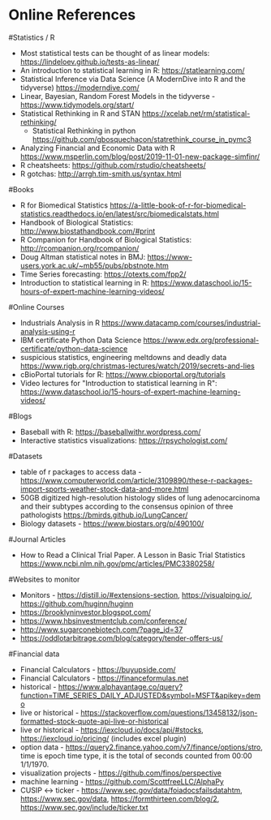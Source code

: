 # Online References

#Statistics / R
* Most statistical tests can be thought of as linear models: https://lindeloev.github.io/tests-as-linear/
* An introduction to statistical learning in R: https://statlearning.com/
* Statistical Inference via Data Science (A ModernDive into R and the tidyverse) https://moderndive.com/
* Linear, Bayesian, Random Forest Models in the tidyverse - https://www.tidymodels.org/start/
* Statistical Rethinking in R and STAN https://xcelab.net/rm/statistical-rethinking/
  * Statistical Rethinking in python https://github.com/gbosquechacon/statrethink_course_in_pymc3
* Analyzing Financial and Economic Data with R https://www.msperlin.com/blog/post/2019-11-01-new-package-simfinr/
* R cheatsheets: https://github.com/rstudio/cheatsheets/
* R gotchas: http://arrgh.tim-smith.us/syntax.html

#Books
* R for Biomedical Statistics https://a-little-book-of-r-for-biomedical-statistics.readthedocs.io/en/latest/src/biomedicalstats.html
* Handbook of Biological Statistics: http://www.biostathandbook.com/#print
* R Companion for Handbook of Biological Statistics: http://rcompanion.org/rcompanion/
* Doug Altman statistical notes in BMJ: https://www-users.york.ac.uk/~mb55/pubs/pbstnote.htm
* Time Series forecasting: https://otexts.com/fpp2/
* Introduction to statistical learning in R: https://www.dataschool.io/15-hours-of-expert-machine-learning-videos/

#Online Courses
* Industrials Analysis in R https://www.datacamp.com/courses/industrial-analysis-using-r
* IBM certificate Python Data Science https://www.edx.org/professional-certificate/python-data-science
* suspicious statistics, engineering meltdowns and deadly data https://www.rigb.org/christmas-lectures/watch/2019/secrets-and-lies
* cBioPortal tutorials for R: https://www.cbioportal.org/tutorials
* Video lectures for "Introduction to statistical learning in R": https://www.dataschool.io/15-hours-of-expert-machine-learning-videos/

#Blogs
* Baseball with R: https://baseballwithr.wordpress.com/
* Interactive statistics visualizations: https://rpsychologist.com/

#Datasets 
* table of r packages to access data - https://www.computerworld.com/article/3109890/these-r-packages-import-sports-weather-stock-data-and-more.html
* 50GB digitized high-resolution histology slides of lung adenocarcinoma and their subtypes according to the consensus opinion of three pathologists  https://bmirds.github.io/LungCancer/
* Biology datasets - https://www.biostars.org/p/490100/

#Journal Articles
* How to Read a Clinical Trial Paper. A Lesson in Basic Trial Statistics https://www.ncbi.nlm.nih.gov/pmc/articles/PMC3380258/

#Websites to monitor
* Monitors - https://distill.io/#extensions-section, https://visualping.io/, https://github.com/huginn/huginn
* https://brooklyninvestor.blogspot.com/
* https://www.hbsinvestmentclub.com/conference/
* http://www.sugarconebiotech.com/?page_id=37
* https://oddlotarbitrage.com/blog/category/tender-offers-us/

#Financial data
* Financial Calculators - https://buyupside.com/
* Financial Calculators - https://financeformulas.net
* historical - https://www.alphavantage.co/query?function=TIME_SERIES_DAILY_ADJUSTED&symbol=MSFT&apikey=demo
* live or historical - https://stackoverflow.com/questions/13458132/json-formatted-stock-quote-api-live-or-historical
* live or historical - https://iexcloud.io/docs/api/#stocks, https://iexcloud.io/pricing/ (includes excel plugin)
* option data - https://query2.finance.yahoo.com/v7/finance/options/stro, time is epoch time type, it is the total of seconds counted from 00:00 1/1/1970.
* visualization projects - https://github.com/finos/perspective
* machine learning - https://github.com/ScottfreeLLC/AlphaPy
* CUSIP <-> ticker - https://www.sec.gov/data/foiadocsfailsdatahtm, https://www.sec.gov/data, https://formthirteen.com/blog/2, https://www.sec.gov/include/ticker.txt

